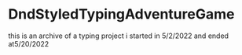 # DndStyledTypingAdventureGame
this is an archive of a typing project i started in 5/2/2022 and ended at5/20/2022
